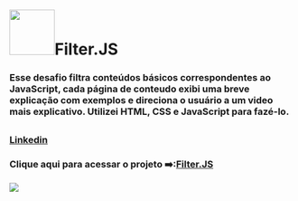 <h1><img src="https://raw.githubusercontent.com/gist/CamysN/b705df05891023f6bbec529e8520e1fe/raw/d97c9c84f0448af8b59818c0edf10c6ffcc958b9/LogoJs.svg" width="80px"/>Filter.JS</h1>
<h3>Esse desafio filtra conteúdos básicos correspondentes ao JavaScript, cada página de conteudo exibi uma breve explicação com exemplos e direciona o usuário a um video mais explicativo. Utilizei HTML, CSS e JavaScript para fazé-lo.</h3>
  
##
<h3><a href="#" >Linkedin</a></h3>  
<h3>Clique aqui para acessar o projeto ➡️:<a href="https://camysn.github.io/Filter/">Filter.JS</h3>
<img src="https://raw.githubusercontent.com/gist/CamysN/1a528317ca4ca1478f56401a41172223/raw/310263f0628bfb8c2fe15ee7866f43d996d0e47c/filter.JS.svg"/>
